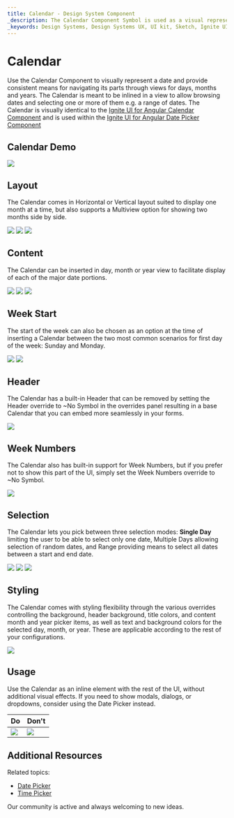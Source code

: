 ```yaml
---
title: Calendar - Design System Component
_description: The Calendar Component Symbol is used as a visual representation of a date providing the necessary mechanisms to navigate day, month and year part of it.
_keywords: Design Systems, Design Systems UX, UI kit, Sketch, Ignite UI for Angular, Sketch to Angular, Sketch to Angular, Angular, Angular Design System, Export code from Sketch, Design Kits for Angular, Sketch HTML, Sketch to HTML, Sketch UI kits
---
```


# Calendar

Use the Calendar Component to visually represent a date and provide consistent means for navigating its parts through views for days, months and years. The Calendar is meant to be inlined in a view to allow browsing dates and selecting one or more of them e.g. a range of dates. The Calendar is visually identical to the [Ignite UI for Angular Calendar Component](https://www.infragistics.com/products/ignite-ui-angular/angular/components/calendar.html) and is used within the [Ignite UI for Angular Date Picker Component](https://www.infragistics.com/products/ignite-ui-angular/angular/components/date_picker.html)

## Calendar Demo

<img class="responsive-img" src="../images/calendar_demo.png" srcset="../images/calendar_demo@2x.png 2x" />

## Layout

The Calendar comes in Horizontal or Vertical layout suited to display one month at a time, but also supports a Multiview option for showing two months side by side.

<img class="responsive-img" src="../images/calendar_horizontal.png" srcset="../images/calendar_horizontal@2x.png 2x" />
<img class="responsive-img" src="../images/calendar_vertical.png" srcset="../images/calendar_vertical@2x.png 2x" />
<img class="responsive-img" src="../images/calendar_multi.png" srcset="../images/calendar_multi@2x.png 2x" />

## Content

The Calendar can be inserted in day, month or year view to facilitate display of each of the major date portions.

<img class="responsive-img" src="../images/calendar_vertical.png" srcset="../images/calendar_vertical@2x.png 2x" />
<img class="responsive-img" src="../images/calendar_months.png" srcset="../images/calendar_months@2x.png 2x" />
<img class="responsive-img" src="../images/calendar_years.png" srcset="../images/calendar_years@2x.png 2x" />

## Week Start

The start of the week can also be chosen as an option at the time of inserting a Calendar between the two most common scenarios for first day of the week: Sunday and Monday.

<img class="responsive-img" src="../images/calendar_sun.png" srcset="../images/calendar_sun@2x.png 2x" />
<img class="responsive-img" src="../images/calendar_vertical.png" srcset="../images/calendar_vertical@2x.png 2x" />

## Header

The Calendar has a built-in Header that can be removed by setting the Header override to ~No Symbol in the overrides panel resulting in a base Calendar that you can embed more seamlessly in your forms.

<img class="responsive-img" src="../images/calendar_base.png" srcset="../images/calendar_base@2x.png 2x" />

## Week Numbers

The Calendar also has built-in support for Week Numbers, but if you prefer not to show this part of the UI, simply set the Week Numbers override to ~No Symbol.

<img class="responsive-img" src="../images/calendar_weeknum.png" srcset="../images/calendar_weeknum@2x.png 2x" />

## Selection

The Calendar lets you pick between three selection modes: **Single Day** limiting the user to be able to select only one date, Multiple Days allowing selection of random dates, and Range providing means to select all dates between a start and end date.

<img class="responsive-img" src="../images/calendar_horizontal.png" srcset="../images/calendar_horizontal@2x.png 2x" />
<img class="responsive-img" src="../images/calendar_selection.png" srcset="../images/calendar_selection@2x.png 2x" />
<img class="responsive-img" src="../images/calendar_range.png" srcset="../images/calendar_range@2x.png 2x" />

## Styling

The Calendar comes with styling flexibility through the various overrides controlling the background, header background, title colors, and content month and year picker items, as well as text and background colors for the selected day, month, or year. These are applicable according to the rest of your configurations.

<img class="responsive-img" src="../images/calendar_styling.png" srcset="../images/calendar_styling@2x.png 2x" />

## Usage

Use the Calendar as an inline element with the rest of the UI, without additional visual effects. If you need to show modals, dialogs, or dropdowns, consider using the Date Picker instead.

| Do                                                                                 | Don't                                                                                  |
| ---------------------------------------------------------------------------------- | -------------------------------------------------------------------------------------- |
| <img class="responsive-img" src="../images/calendar_do1.png" srcset="../images/calendar_do1@2x.png 2x" /> | <img class="responsive-img" src="../images/calendar_dont1.png" srcset="../images/calendar_dont1@2x.png 2x" /> |

## Additional Resources

Related topics:

- [Date Picker](date-picker.md)
- [Time Picker](time-picker.md)
  <div class="divider--half"></div>

Our community is active and always welcoming to new ideas.

